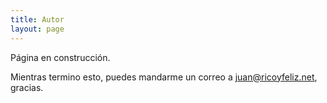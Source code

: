 ```yaml
---
title: Autor
layout: page
---
```


Página en construcción.

Mientras termino esto, puedes mandarme un correo a [juan@ricoyfeliz.net](mailto:juan@ricoyfeliz.net), gracias.
